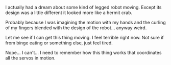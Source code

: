 I actually had a dream about some kind of legged robot moving. Except its design was a little different it looked more like a hermit crab.

Probably because I was imagining the motion with my hands and the curling of my fingers blended with the design of the robot... anyway weird.

Let me see if I can get this thing moving. I feel terrible right now. Not sure if from binge eating or something else, just feel tired.

Nope... I can't... I need to remember how this thing works that coordinates all the servos in motion.